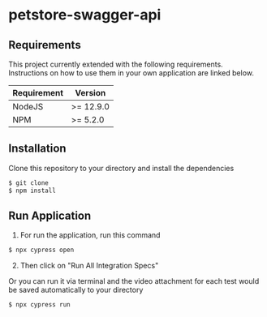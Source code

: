 # petstore-swagger-api

## Requirements
This project currently extended with the following requirements. Instructions on how to use them in your own application are linked below.

| Requirement | Version     |
| ----------- | ----------- |
| NodeJS      | >= 12.9.0   |
| NPM         | >= 5.2.0    |


## Installation
Clone this repository to your directory and install the dependencies
```sh
$ git clone
$ npm install
```

## Run Application
1. For run the application, run this command
```sh
$ npx cypress open
```
2. Then click on "Run All Integration Specs"

Or you can run it via terminal and the video attachment for each test would be saved automatically to your directory
```sh
$ npx cypress run
```
